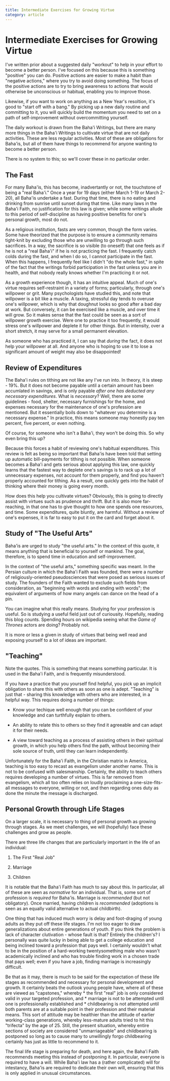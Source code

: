 ```yaml
---
title: Intermediate Exercises for Growing Virtue
category: article
---
```


# Intermediate Exercises for Growing Virtue

I've written prior about a suggested daily "workout" to help in your
effort to become a better person. I've focused on this because this is
something "positive" you can do. Positive actions are easier to make a
habit than "negative actions," where you try to avoid doing
something. The focus of the positive actions are to try to bring
awareness to actions that would otherwise be unconscious or habitual,
enabling you to improve those.

Likewise, if you want to work on anything as a New Year's resoltion,
it's good to "start off with a bang." By picking up a new daily
routine and committing to it, you will quickly build the momentum you
need to set on a path of self-improvement without overcommitting yourself.

The daily workout is drawn from the Baha'i Writings, but there are
many more things in the Baha'i Writings to cultivate virtue that are
not daily activities. These are less regular activities. Most of these
are obligations for Baha'is, but all of them have things to recommend
for anyone wanting to become a better person.

There is no system to this; so we'll cover these in no particular
order.

## The Fast

For many Baha'is, this has become, inadvertantly or not, the
touchstone of being a "real Baha'i." Once a year for 19 days (either
March 1-19 or March 2-20), all Baha'is undertake a fast. During that
time, there is no eating and drinking from sunrise until sunset during
that time. Like many laws in the Baha'i Faith, no justification for
this law is given; while some writings allude to this period of
self-discipline as having positive benefits for one's personal growth,
most do not.

As a religious institution, fasts are very common, though the form
varies. Some have theorized that the purpose is to ensure a community
remains tight-knit by excluding those who are unwilling to go through
such sacrifices. In a way, the sacrifice is so visible (to oneself)
that one feels as if he is not a "real Baha'i" if he is not practicing
the fast. I frequently catch colds during the fast, and when I do so,
I cannot participate in the fast. When this happens, I frequently feel
like I didn't "do the whole fast," in spite of the fact that the
writings forbid participation in the fast unless you are in health,
and that nobody really knows whether I'm practicing it or not.

As a growth experience though, it has an intuitive appeal. Much of
one's virtue requires self-restraint in a variety of forms;
particularly, through one's willpower or grit. Many psychologists have
studied this, and note that willpower is a bit like a muscle. A
taxing, stressful day tends to overuse one's willpower, which is why
that doughnut looks so good after a bad day at work. But conversely,
it can be exercised like a muscle, and over time it will grow. So it
makes sense that the fast could be seen as a sort of willpower growth
exercise. Were one to practice it too frequently, it would stress
one's willpower and deplete it for other things. But in intensity,
over a short stretch, it may serve for a small
permanent elevation.

As someone who has practiced it, I can say that _during_ the fact, it
does not help your willpower at all. And anyone who is hoping to use
it to lose a significant amount of weight may also be disappointed!

## Review of Expenditures

The Baha'i rules on tithing are not like any I've run into. In theory,
it is steep - 19%. But it does not become payable until a certain
amount has been accumlated in savings, and is only payable _after one
has deducted any necessary expenditures_. What is _necessary_? Well,
there are some guidelines - food, shelter, necessary furnishings for
the home, and expenses necessary for the maintenance of one's
profession are mentioned. But it essentially boils down to "whatever
you determine is a necessary expense." In practice, this means someone
may honestly pay ten percent, five percent, or even nothing.

Of course, for someone who isn't a Baha'i, they won't be doing
this. So why even bring this up?

Because this forces a habit of reviewing one's habitual
expenditures. This review is felt as being so important that Baha'is have
been told that setting up automatic bill-payments for tithing is not
possible. When someone becomes a Baha'i and gets serious about
applying this law, one quickly learns that the fastest way to deplete
one's savings is to rack up a lot of unnecessary expenses, not account
for them properly, and find you haven't properly accounted for
tithing. As a result, one quickly gets into the habit of thinking where
their money is going every month.

How does this help you cultivate virtues? Obviously, this is going to
directly assist with virtues such as prudence and thrift. But it is
also more far-reaching, in that one has to give thought to how one
spends one resources, and time. Some expenditures, quite bluntly, are
harmful. Without a review of one's expenses, it is far to easy to put
it on the card and forget about it.

## Study of "The Useful Arts"

Baha'is are urged to study "the useful arts." In the context of this
quote, it means anything that is beneficial to yourself or
mankind. The goal, therefore, is to spend time in education and
self-improvement.

In the context of "the useful arts," something specific was meant. In
the Persian culture in which the Baha'i Faith was founded, there were
a number of religiously-oriented pseudosciences that were posed as
serious issues of study. The founders of the Faith wanted to exclude
such fields from consideration, as "beginning with words and ending
with words"; the equivalent of arguments of how many angels can dance
on the head of a pin.

You can imagine what this really means. Studying for your profession
is useful. So is studying a useful field just out of
curiousity. Hopefully, reading this blog counts. Spending hours on
wikipedia seeing what the _Game of Thrones_ actors are doing? Probably not.

It is more or less a given in study of virtues that being well read
and exposing yourself to a lot of ideas are important.

## "Teaching"

Note the quotes. This is something that means something particular. It
is used in the Baha'i Faith, and is frequently misunderstood.

If you have a practice that you yourself find helpful, you pick up an
implicit obligation to share this with others as soon as one is adept.
"Teaching" is just
that - sharing this knowledge with others who are interested, in a helpful
way. This requires doing a number of things:

* Know your techique well enough that you can be confident of your
  knowledge and can turthfully explain to others.

* An ability to relate this to others so they find it agreeable and
 can adapt it for their needs.

* A view toward teaching as a process of assisting others in their
 spiritual growth, in which you help others find the path, without
 becoming their sole source of truth, until they can learn
 independently.

Unfortunately for the Baha'i Faith, in the Christian matrix in
America, teaching is too easy to recast as evangelism under another
name. This is not to be confused with salesmanship. Certainly, the
ability to teach others requires developing a number of virtues. This
is far removed from evangelism, which all too often relies on loudly
proclaiming a one-size-fits-all messages to everyone, willing or not,
and then regarding ones duty as done the minute the message is discharged.


## Personal Growth through Life Stages

On a larger scale, it is necessary to thing of personal growth as
growing through stages. As we meet challenges, we will (hopefully)
face these challenges and grow as people.

There are three life changes that are particularly important in the
life of an individual:

1. The First "Real Job"

2. Marriage

3. Children

It is notable that the Baha'i Faith has much to say about this. In
particular, all of these are seen as _normative_ for an
individual. That is, some sort of profession is _required_ for
Baha'is. Marriage is _recommended_ (but not obligatory). Once married,
having children is _recommended_ (adoptions is seen as an equally
valid alternative to actual childbirth).

One thing that has induced much worry is delay and foot-draging of
young adults as they put off these life stages. I'm not too eager to
draw generalizations about entire generations of youth. If you think
the problem is lack of character clutivation - whose fault is that?
Entirely the children's? I personally was quite lucky in being able to
get a college education and being inclined toward a profession that
pays well. I certainly wouldn't what to be in the position of a
hard-working twentysomething male who wasn't academically inclined and
who has trouble finding work in a chosen trade that pays well; even if
you have a job, finding marriage is increasingly difficult.

Be that as it may, there is much to be said for the expectation of
these life stages as recommended and necessary for personal
development and growth. It certainly beats the outlook young people
have, where all of these are viewed as "capstones," whereby * the
first "real" job is only considered valid in your targeted profession,
and * marriage is not to be attempted until one is professionally
established and * childbearing is not attempted until both parents are
at a suitable point in their profession and their material means.
This sort of attitude may be healthier than the attitude of earlier
working-class generations, whereby less-mature adults tried to hit
this "trifecta" by the age of 25. Still, the present situation,
whereby entire sections of society are considered "unmarriageable" and
childbearing is postponed so long as to cause many to unwillingly
forgo childbearing certainly has just as little to recommend to it.

The final life stage is preparing for death, and here again, the
Baha'i Faith recommends meeting this instead of postponing it. In
particular, everyone is required to have a will. While Baha'i law has
a (rather complicated) will for intestancy, Baha'is are required to
dedicate their own will, ensuring that this is only applied in unusual
circumstances.
